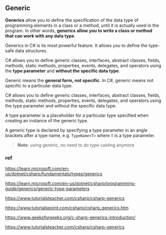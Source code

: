 ## Generic
**Generics** allow you to define the specification of the data type of programming elements in a class or a method, until it is actually used in the program. In other words, **generics** **allow you to write a class or method that can work with any data type**.

Generics in C# is its most powerful feature. It allows you to define the type-safe data structures.

C# allows you to define generic classes, interfaces, abstract classes, fields, methods, static methods, properties, events, delegates, and operators using the **type parameter** and **without the specific data type**.

Generic means the **general form, not specific**. In C#, generic means not specific to a particular data type.

C# allows you to define generic classes, interfaces, abstract classes, fields, methods, static methods, properties, events, delegates, and operators using the type parameter and without the specific data type.

A type parameter is a placeholder for a particular type specified when creating an instance of the generic type.

A generic type is declared by specifying a type parameter in an angle brackets after a type name, e.g. `TypeName<T>` where `T` is a type parameter.

> **Note**: using generic, no need to do type casting anymore

### ref

https://learn.microsoft.com/en-us/dotnet/csharp/fundamentals/types/generics

https://learn.microsoft.com/en-us/dotnet/csharp/programming-guide/generics/generic-type-parameters

https://www.tutorialsteacher.com/csharp/csharp-generics

https://www.tutorialspoint.com/csharp/csharp_generics.htm

https://www.geeksforgeeks.org/c-sharp-generics-introduction/

https://www.tutorialsteacher.com/csharp/csharp-generics


